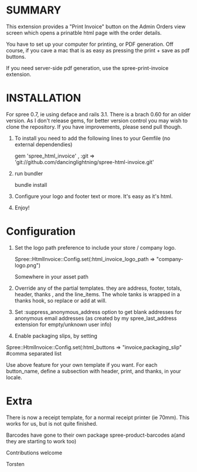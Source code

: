 SUMMARY
=======

This extension provides a "Print Invoice" button on the Admin Orders view screen which opens a prinatble html page with the order details.

You have to set up your computer for printing, or PDF generation. Off course, if you cave a mac that is as easy as pressing the print + save as pdf buttons.

If you need server-side pdf generation, use the spree-print-invoice extension.
 
INSTALLATION
============

For spree 0.7, ie using deface and rails 3.1. There is a brach 0.60 for an older version.
As I don't release gems, for better version control you may wish to clone the repository. 
If you have improvements, please send pull though.

1. To install you need to add the following lines to your Gemfile (no external dependendies)

    gem 'spree_html_invoice' , :git => 'git://github.com/dancinglightning/spree-html-invoice.git'

2. run bundler

    bundle install

3. Configure your logo and footer text or more. It's easy as it's html.

4. Enjoy!


Configuration
==============

1. Set the logo path preference to include your store / company logo.

    Spree::HtmlInvoice::Config.set(:html_invoice_logo_path => "company-logo.png")
    
    Somewhere in your asset path

2. Override any of the partial templates. they are address, footer, totals, header, thanks , and the line_items. The whole tanks is wrapped in a thanks hook, so replace or add at will.

3. Set :suppress_anonymous_address option to get blank addresses for anonymous email addresses (as created by my spree_last_address extension for empty/unknown user info)

4. Enable packaging slips, by setting 

  Spree::HtmlInvoice::Config.set(:html_buttons => "invoice,packaging_slip"  #comma separated list

 Use above feature for your own template if you want. For each button_name, define a subsection with header, print, and thanks, in your locale.


Extra
=====

There is now a receipt template, for a normal receipt printer (ie 70mm). This works for us, but is not quite finished.

Barcodes have gone to their own package spree-product-barcodes a(and they are starting to work too)

Contributions welcome

Torsten